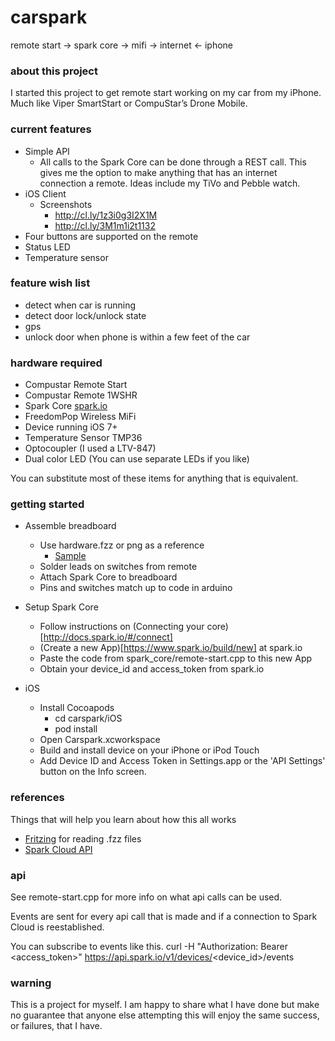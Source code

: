 carspark
========

remote start -> spark core -> mifi -> internet <- iphone

### about this project

I started this project to get remote start working on my car from my iPhone. Much like Viper SmartStart or CompuStar’s Drone Mobile.

### current features

* Simple API
  * All calls to the Spark Core can be done through a REST call. This gives me the option to make anything that has an internet connection a remote. Ideas include my TiVo and Pebble watch.
* iOS Client
  * Screenshots
    * http://cl.ly/1z3i0g3I2X1M
    * http://cl.ly/3M1m1i2t1132
* Four buttons are supported on the remote
* Status LED
* Temperature sensor

### feature wish list
* detect when car is running
* detect door lock/unlock state
* gps
* unlock door when phone is within a few feet of the car

### hardware required

* Compustar Remote Start
* Compustar Remote 1WSHR
* Spark Core [spark.io](http://spark.io/)
* FreedomPop Wireless MiFi
* Device running iOS 7+
* Temperature Sensor TMP36
* Optocoupler (I used a LTV-847)
* Dual color LED (You can use separate LEDs if you like)

You can substitute most of these items for anything that is equivalent.

### getting started

* Assemble breadboard
  * Use hardware.fzz or png as a reference
    * [Sample](http://cl.ly/image/2F0Y233C151m)
  * Solder leads on switches from remote
  * Attach Spark Core to breadboard
  * Pins and switches match up to code in arduino

* Setup Spark Core
  * Follow instructions on (Connecting your core)[http://docs.spark.io/#/connect]
  * (Create a new App)[https://www.spark.io/build/new] at spark.io
  * Paste the code from spark_core/remote-start.cpp to this new App
  * Obtain your device_id and access_token from spark.io

* iOS
  * Install Cocoapods
    * cd carspark/iOS
    * pod install
  * Open Carspark.xcworkspace
  * Build and install device on your iPhone or iPod Touch
  * Add Device ID and Access Token in Settings.app or the 'API Settings' button on the Info screen.

### references

Things that will help you learn about how this all works

* [Fritzing](http://fritzing.org/download/) for reading .fzz files
* [Spark Cloud API](https://github.com/spark/docs/blob/master/docs/api.md)

### api

See remote-start.cpp for more info on what api calls can be used.

Events are sent for every api call that is made and if a connection to Spark Cloud is reestablished.

You can subscribe to events like this.
    curl -H "Authorization: Bearer <access_token>" https://api.spark.io/v1/devices/<device_id>/events

### warning

This is a project for myself. I am happy to share what I have done but make no guarantee that anyone else attempting this will enjoy the same success, or failures, that I have.
